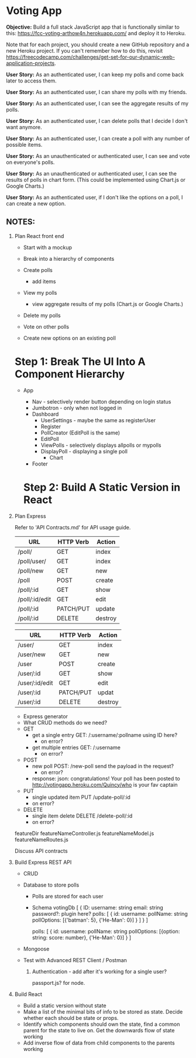 # Voting App

**Objective:** Build a full stack JavaScript app that is functionally similar to this: https://fcc-voting-arthow4n.herokuapp.com/ and deploy it to Heroku.

Note that for each project, you should create a new GitHub repository and a new Heroku project. If you can't remember how to do this, revisit https://freecodecamp.com/challenges/get-set-for-our-dynamic-web-application-projects.


**User Story:** As an authenticated user, I can keep my polls and come back later to access them.

**User Story:** As an authenticated user, I can share my polls with my friends.

**User Story:** As an authenticated user, I can see the aggregate results of my polls.

**User Story:** As an authenticated user, I can delete polls that I decide I don't want anymore.

**User Story:** As an authenticated user, I can create a poll with any number of possible items.

**User Story:** As an unauthenticated or authenticated user, I can see and vote on everyone's polls.

**User Story:** As an unauthenticated or authenticated user, I can see the results of polls in chart form. (This could be implemented using Chart.js or Google Charts.)

**User Story:** As an authenticated user, if I don't like the options on a poll, I can create a new option.


## NOTES:

1. Plan React front end

    - Start with a mockup
    - Break into a hierarchy of components

    - Create polls
      - add items
    - View my polls
      - view aggregate results of my polls (Chart.js or Google Charts.)
    - Delete my polls
    - Vote on other polls
    - Create new options on an existing poll

    # Step 1: Break The UI Into A Component Hierarchy

    * App
      * Nav - selectively render button depending on login status
      * Jumbotron - only when not logged in
      * Dashboard
        * UserSettings - maybe the same as registerUser
        * Register
        * PollCreator (EditPoll is the same)
        * EditPoll
        * ViewPolls - selectively displays allpolls or mypolls 
        * DisplayPoll - displaying a single poll
          * Chart
      * Footer

      # Step 2: Build A Static Version in React


1. Plan Express

    Refer to 'API Contracts.md' for API usage guide.

    | **URL** | **HTTP Verb** |  **Action**|
    |------------|-------------|------------|
    | /poll/         | GET       | index
    | /poll/user/    | GET       | index
    | /poll/new      | GET       | new
    | /poll          | POST      | create
    | /poll/:id      | GET       | show
    | /poll/:id/edit | GET       | edit
    | /poll/:id      | PATCH/PUT | update
    | /poll/:id      | DELETE    | destroy


    | **URL** | **HTTP Verb** |  **Action**|
    |------------|-------------|------------|
    | /user/         | GET       | index
    | /user/new      | GET       | new
    | /user          | POST      | create
    | /user/:id      | GET       | show
    | /user/:id/edit | GET       | edit
    | /user/:id      | PATCH/PUT | updat
    | /user/:id      | DELETE    | destroy

    - Express generator
    - What CRUD methods do we need?
    - GET
        - get a single entry     GET: /:username/:pollname   using ID here?
          - on error?
        - get multiple entries   GET: /:username
          - on error?
    - POST
        - new poll      POST: /new-poll  send the payload in the request?
          - on error?
        - response: json: congratulations! Your poll has been posted to http://votingapp.heroku.com/Quincy/who is your fav captain
    - PUT
        - single updated item   PUT /update-poll/:id
        - on error?
    - DELETE
        - single item delete    DELETE /delete-poll/:id
        - on error?

    featureDir
      featureNameController.js
      featureNameModel.js
      featureNameRoutes.js


      Discuss API contracts

1. Build Express REST API

    - CRUD
    - Database to store polls
      - Polls are stored for each user
      - Schema
        votingDb [
          {
            ID:
            username: string
            email: string
            password?: plugin here?
            polls: [
              {
                id:
                username:
                pollName: string
                pollOptions: [{'batman': 5}, {'He-Man': 0}]
              }
            ]
          }
        ]

        polls: [
              {
                id:
                username:
                pollName: string
                pollOptions: [{option: string: score: number}, {'He-Man': 0}]
              }
            ]
    - Mongoose
    - Test with Advanced REST Client / Postman

        1. Authentication - add after it's working for a single user?

            passport.js? for node.

1. Build React

    - Build a static version without state
    - Make a list of the minimal bits of info to be stored as state. Decide whether each should be state or props.
    - Identify which components should own the state, find a common parent for the state to live on. Get the downwards flow of state working
    - Add inverse flow of data from child components to the parents working

  


